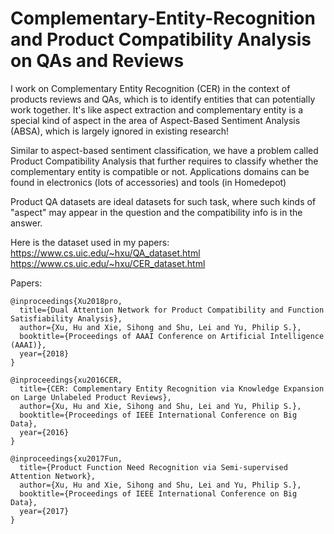 # Complementary-Entity-Recognition and Product Compatibility Analysis on QAs and Reviews
I work on Complementary Entity Recognition (CER) in the context of products reviews and QAs, which is to identify entities that can potentially work together. 
It's like aspect extraction and complementary entity is a special kind of aspect in the area of Aspect-Based Sentiment Analysis (ABSA), which is largely ignored in existing research!

Similar to aspect-based sentiment classification, we have a problem called Product Compatibility Analysis that further requires to classify whether the complementary entity is compatible or not. Applications domains can be found in electronics (lots of accessories) and tools (in Homedepot)

Product QA datasets are ideal datasets for such task, where such kinds of "aspect" may appear in the question and the compatibility info is in the answer. 

Here is the dataset used in my papers: 
https://www.cs.uic.edu/~hxu/QA_dataset.html
https://www.cs.uic.edu/~hxu/CER_dataset.html


Papers:
```
@inproceedings{Xu2018pro,
  title={Dual Attention Network for Product Compatibility and Function Satisfiability Analysis},
  author={Xu, Hu and Xie, Sihong and Shu, Lei and Yu, Philip S.},
  booktitle={Proceedings of AAAI Conference on Artificial Intelligence (AAAI)},
  year={2018}
}

@inproceedings{xu2016CER,
  title={CER: Complementary Entity Recognition via Knowledge Expansion on Large Unlabeled Product Reviews},
  author={Xu, Hu and Xie, Sihong and Shu, Lei and Yu, Philip S.},
  booktitle={Proceedings of IEEE International Conference on Big Data},
  year={2016}
}

@inproceedings{xu2017Fun,
  title={Product Function Need Recognition via Semi-supervised Attention Network},
  author={Xu, Hu and Xie, Sihong and Shu, Lei and Yu, Philip S.},
  booktitle={Proceedings of IEEE International Conference on Big Data},
  year={2017}
}
```

